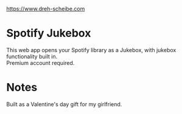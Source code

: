 https://www.dreh-scheibe.com

# Spotify Jukebox

This web app opens your Spotify library as a Jukebox, with jukebox functionality built in. \
Premium account required.

# Notes
Built as a Valentine's day gift for my girlfriend.